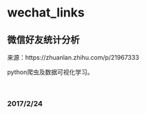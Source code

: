 ﻿# wechat_links




## 微信好友统计分析

<p>来源：https://zhuanlan.zhihu.com/p/21967333<p>

<p>python爬虫及数据可视化学习。<p>

<br>

### 2017/2/24





